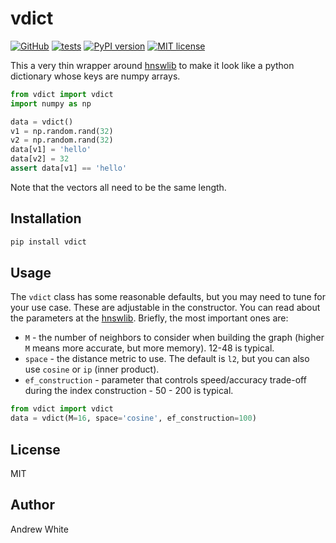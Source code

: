 # vdict

[![GitHub](https://img.shields.io/badge/github-%23121011.svg?style=for-the-badge&logo=github&logoColor=white)](https://github.com/ur-whitelab/vdict)
[![tests](https://github.com/ur-whitelab/vdict/actions/workflows/tests.yml/badge.svg)](https://github.com/ur-whitelab/vdict)
[![PyPI version](https://badge.fury.io/py/vdict.svg)](https://badge.fury.io/py/vdict)
[![MIT license](https://img.shields.io/badge/License-MIT-blue.svg)](https://lbesson.mit-license.org/)

This a very thin wrapper around [hnswlib](https://github.com/nmslib/hnswlib) to make it look like a python dictionary whose keys are numpy arrays.

```python
from vdict import vdict
import numpy as np

data = vdict()
v1 = np.random.rand(32)
v2 = np.random.rand(32)
data[v1] = 'hello'
data[v2] = 32
assert data[v1] == 'hello'
```

Note that the vectors all need to be the same length.

## Installation

```bash
pip install vdict
```

## Usage

The `vdict` class has some reasonable defaults, but you may need to tune for your use case. These are adjustable in the constructor. You can read about the parameters at the [hnswlib](https://github.com/nmslib/hnswlib). Briefly,
the most important ones are:

* `M` - the number of neighbors to consider when building the graph (higher `M` means more accurate, but more memory). 12-48 is typical.
* `space` - the distance metric to use. The default is `l2`, but you can also use `cosine` or `ip` (inner product).
* `ef_construction` - parameter that controls speed/accuracy trade-off during the index construction - 50 - 200 is typical.

```python
from vdict import vdict
data = vdict(M=16, space='cosine', ef_construction=100)
```

## License

MIT

## Author

Andrew White
